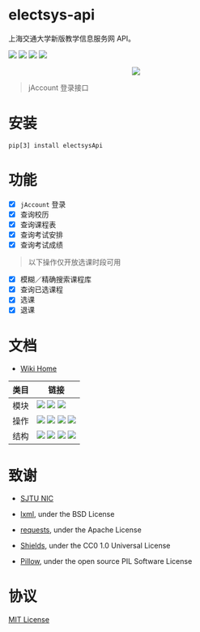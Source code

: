 # electsys-api
上海交通大学新版教学信息服务网 API。


![](https://img.shields.io/badge/python-3.x-blue.svg)
[![](https://img.shields.io/pypi/v/electsysApi.svg)](https://pypi.org/project/electsysApi/)
![](https://travis-ci.org/yuxiqian/electsys-api.svg?branch=master)
[![](https://img.shields.io/github/last-commit/google/skia.svg)](https://github.com/yuxiqian/electsys-api/)


<div align=center>
    <img src="https://raw.githubusercontent.com/yuxiqian/electsys-api/master/screenshots/login_captcha.png"/>
</div>

> jAccount 登录接口


# 安装

``` shell
pip[3] install electsysApi
```


# 功能
 - [x] `jAccount` 登录
 - [x] 查询校历
 - [x] 查询课程表
 - [x] 查询考试安排
 - [x] 查询考试成绩
 
 > 以下操作仅开放选课时段可用
 - [x] 模糊／精确搜索课程库
 - [x] 查询已选课程
 - [x] 选课
 - [x] 退课

# 文档
* [Wiki Home](https://github.com/yuxiqian/electsys-api/wiki)

| 类目 | 链接 |
| ------ | ------ |
| 模块 | [![](https://img.shields.io/badge/模块-登录-1265FF.svg)](https://github.com/yuxiqian/electsys-api/wiki/login-模块) [![](https://img.shields.io/badge/模块-会话-2F4B7F.svg)](https://github.com/yuxiqian/electsys-api/wiki/session-模块) [![](https://img.shields.io/badge/模块-功能-0E51CC.svg)](https://github.com/yuxiqian/electsys-api/wiki/功能模块)|
| 操作 | [![](https://img.shields.io/badge/操作-查询已选-E889B4.svg)](https://github.com/yuxiqian/electsys-api/wiki/CheckSelected-方法) [![](https://img.shields.io/badge/操作-检索可选-F075FF.svg)](https://github.com/yuxiqian/electsys-api/wiki/QueryCourse-方法) [![](https://img.shields.io/badge/操作-选课-A05FE8.svg)](https://github.com/yuxiqian/electsys-api/wiki/SelectCourse-方法) [![](https://img.shields.io/badge/操作-退课-918AFF.svg)](https://github.com/yuxiqian/electsys-api/wiki/DeselectCourse-方法)|
| 结构 | [![](https://img.shields.io/badge/结构-课程表-FF724C.svg)](https://github.com/yuxiqian/electsys-api/wiki/PersonalCourse-结构) [![](https://img.shields.io/badge/结构-考试安排-FF3600.svg)](https://github.com/yuxiqian/electsys-api/wiki/PersonalExam-结构) [![](https://img.shields.io/badge/结构-待选课程-CC2B00.svg)](https://github.com/yuxiqian/electsys-api/wiki/ElectCourse-结构)  [![](https://img.shields.io/badge/结构-考试成绩-7F3926.svg)](https://github.com/yuxiqian/electsys-api/wiki/PersonalScore-结构) |
# 致谢

* [SJTU NIC](https://net.sjtu.edu.cn)

* [lxml](https://github.com/lxml/lxml), under the BSD License

* [requests](https://github.com/requests/requests), under the Apache License

* [Shields](https://github.com/badges/shields/), under the CC0 1.0 Universal License

* [Pillow](https://github.com/python-pillow/Pillow), under the open source PIL Software License

# 协议

[MIT License](https://github.com/yuxiqian/electsys-api/blob/master/LICENSE)
